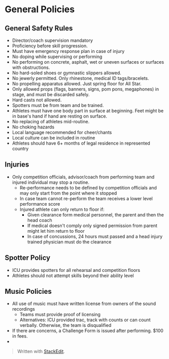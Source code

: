 # General Policies

## General Safety Rules

- Director/coach supervision mandatory
- Proficiency before skill progression.
- Must have emergency response plan in case of injury
- No doping while supervising or performing
- No performing on concrete, asphalt, wet or uneven surfaces or surfaces with obstructions.
- No hard-soled shoes or gymnastic slippers allowed.
- No jewerly permitted. Only rhinestone, medical ID tags/bracelets.
- No propelling apparatus allowed. Just spring floor for All Star.
- Only allowed props (flags, banners, signs, pom pons, megaphones) in stage, and must be discarded safely.
- Hard casts not allowed.
- Spotters must be from team and be trained.
- Athletes must have one body part in surface at beginning. Feet might be in base's hand if hand are resting on surface.
- No replacing of athletes mid-routine.
- No choking hazards
- Local language recommended for cheer/chants
- Local culture can be included in routine
- Athletes should have 6+ months of legal residence in represented country

## Injuries

- Only competition officials, advisor/coach from performing team and injured individual may stop a routine.
	- Re-performance needs to be defined by competition officials and may only start from the point where it stopped
	- In case team cannot re-perform the team receives a lower level performance score
	- Injured athlete can only return to floor if:
		- Given clearance form medical personnel, the parent and then the head coach
		- If medical doesn't comply only signed permission from parent might let him return to floor
		- In case of concussions, 24 hours must passed and a head injury trained physician must do the clearance

## Spotter Policy
- ICU provides spotters for all rehearsal and competition floors
- Athletes should not attempt skills beyond their ability level

## Music Policies
- All use of music must have written license from owners of the sound recordings
	- Teams must provide proof of licensing
	- Alternatives: ICU provided trac, track with counts or can count verbally. Otherwise, the team is disqualified
- If there are concerns, a Challenge Form is issued after performing. $100 in fees.
- 

> Written with [StackEdit](https://stackedit.io/).
<!--stackedit_data:
eyJoaXN0b3J5IjpbLTE3NzgwNjA3MDJdfQ==
-->